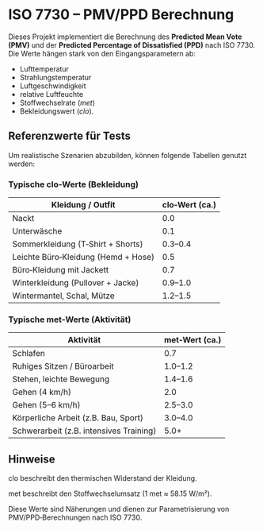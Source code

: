 # ISO 7730 – PMV/PPD Berechnung

Dieses Projekt implementiert die Berechnung des **Predicted Mean Vote (PMV)** und der **Predicted Percentage of Dissatisfied (PPD)** nach ISO 7730.  
Die Werte hängen stark von den Eingangsparametern ab:
 - Lufttemperatur
 - Strahlungstemperatur
 - Luftgeschwindigkeit
 - relative Luftfeuchte
 - Stoffwechselrate (*met*) 
 - Bekleidungswert (*clo*).

## Referenzwerte für Tests

Um realistische Szenarien abzubilden, können folgende Tabellen genutzt werden:

### Typische clo‑Werte (Bekleidung)

| Kleidung / Outfit                          | clo‑Wert (ca.) |
|--------------------------------------------|----------------|
| Nackt                                      | 0.0            |
| Unterwäsche                                | 0.1            |
| Sommerkleidung (T‑Shirt + Shorts)          | 0.3–0.4        |
| Leichte Büro‑Kleidung (Hemd + Hose)        | 0.5            |
| Büro‑Kleidung mit Jackett                  | 0.7            |
| Winterkleidung (Pullover + Jacke)          | 0.9–1.0        |
| Wintermantel, Schal, Mütze                 | 1.2–1.5        |

### Typische met‑Werte (Aktivität)

| Aktivität                                | met‑Wert (ca.) |
|------------------------------------------|----------------|
| Schlafen                                 | 0.7            |
| Ruhiges Sitzen / Büroarbeit              | 1.0–1.2        |
| Stehen, leichte Bewegung                 | 1.4–1.6        |
| Gehen (4 km/h)                           | 2.0            |
| Gehen (5–6 km/h)                         | 2.5–3.0        |
| Körperliche Arbeit (z.B. Bau, Sport)     | 3.0–4.0        |
| Schwerarbeit (z.B. intensives Training)  | 5.0+           |


## Hinweise

clo beschreibt den thermischen Widerstand der Kleidung.
                                     
met beschreibt den Stoffwechselumsatz (1 met ≈ 58.15 W/m²).
                                                 
Diese Werte sind Näherungen und dienen zur Parametrisierung von PMV/PPD‑Berechnungen nach ISO 7730. 
